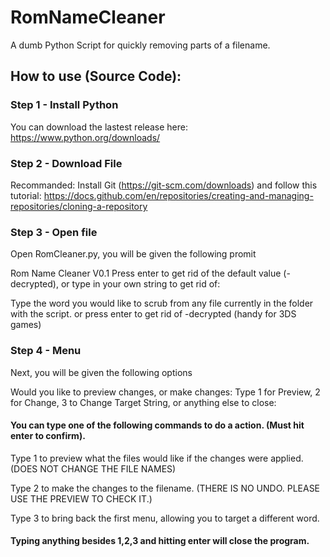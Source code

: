 # RomNameCleaner
A dumb Python Script for quickly removing parts of a filename.

## How to use (Source Code):
### Step 1 - Install Python
You can download the lastest release here: https://www.python.org/downloads/
### Step 2 - Download File
Recommanded: Install Git (https://git-scm.com/downloads) and follow this tutorial: https://docs.github.com/en/repositories/creating-and-managing-repositories/cloning-a-repository
### Step 3 - Open file
Open RomCleaner.py, you will be given the following promit

Rom Name Cleaner V0.1
Press enter to get rid of the default value (-decrypted), or type in your own string to get rid of:

Type the word you would like to scrub from any file currently in the folder with the script. or press enter to get rid of -decrypted (handy for 3DS games)


### Step 4 - Menu
Next, you will be given the following options

Would you like to preview changes, or make changes: Type 1 for Preview, 2 for Change, 3 to Change Target String, or anything else to close:

#### You can type one of the following commands to do a action. (Must hit enter to confirm).
Type 1 to preview what the files would like if the changes were applied. (DOES NOT CHANGE THE FILE NAMES)

Type 2 to make the changes to the filename. (THERE IS NO UNDO. PLEASE USE THE PREVIEW TO CHECK IT.)

Type 3 to bring back the first menu, allowing you to target a different word. 

#### Typing anything besides 1,2,3 and hitting enter will close the program.
